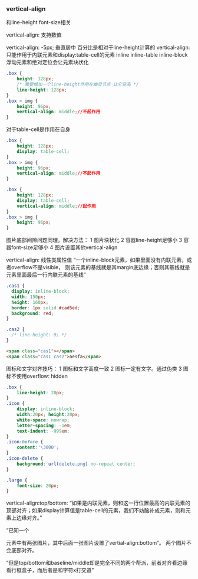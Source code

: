 ### vertical-align
和line-height font-size相关

vertical-align: 支持数值

vertical-align: -5px; 垂直居中 百分比是相对于line-height计算的
vertical-align: 只能作用于内联元素和display:table-cell的元素
inline inline-table inline-block 
浮动元素和绝对定位会让元素块状化
``` css
.box {
    height: 128px;
    /* 需要增加一个line-height作用在幽灵节点 让它变高 */
    line-height: 128px;
}
.box > img {
    height: 96px;
    vertical-align: middle;//不起作用
}
```
对于table-cell是作用在自身
``` css
.box {
    height: 128px;
    display: table-cell;
}
.box > img {
    height: 96px;
    vertical-align: middle;//不起作用
}
```

``` css
.box {
    height: 128px;
    display: table-cell;
    vertical-align: middle;//起作用
}
.box > img {
    height: 96px;
}
```
图片底部间隙问题同理。解决方法：
1 图片块状化 
2 容器line-height足够小
3 容器font-size足够小
4 图片设置其他vertical-align

vertical-align: 线性类属性值
“一个inline-block元素，如果里面没有内联元素，或者overflow不是visible，
则该元素的基线就是其margin底边缘；否则其基线就是元素里面最后一行内联元素的基线”
``` css
.cas1 {
  display: inline-block;
  width: 150px;
  height: 160px;
  border: 1px solid #cad5ed;
  background: red;
}

.cas2 {
  /* line-height: 0; */
}
```
``` html
<span class="cas1"></span>
<span class="cas1 cas2">aesfa</span>
```
图标和文字对齐技巧：
1 图标和文字高度一致
2 图标一定有文字。通过伪类
3 图标不使用overflow: hidden

``` css
.box {
    line-height: 20px;
}
.icon {
    display: inline-block; 
    width:20px; height:20px; 
    white-space: nowrap; 
    letter-spacing: -1em; 
    text-indent: -999em;
}
.icon:before {
    content:'\3000';
}
.icon-delete {
    background: url(delete.png) no-repeat center;
}

.large {
    font-size: 20px;
}
```
vertical-align:top/bottom:
“如果是内联元素，则和这一行位置最高的内联元素的顶部对齐；如果display计算值是table-cell的元素，我们不妨脑补成<td>元素，则和<tr>元素上边缘对齐。”

“已知一个<div>元素中有两张图片，其中后面一张图片设置了vertial-align:bottom”。
两个图片不会底部对齐。

“但是top/bottom和baseline/middle却是完全不同的两个帮派，前者对齐看边缘看行框盒子，而后者是和字符x打交道”




